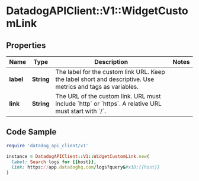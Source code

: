 # DatadogAPIClient::V1::WidgetCustomLink

## Properties

| Name | Type | Description | Notes |
| ---- | ---- | ----------- | ----- |
| **label** | **String** | The label for the custom link URL. Keep the label short and descriptive. Use metrics and tags as variables. |  |
| **link** | **String** | The URL of the custom link. URL must include &#x60;http&#x60; or &#x60;https&#x60;. A relative URL must start with &#x60;/&#x60;. |  |

## Code Sample

```ruby
require 'datadog_api_client/v1'

instance = DatadogAPIClient::V1::WidgetCustomLink.new(
  label: Search logs for {{host}},
  link: https://app.datadoghq.com/logs?query&#x3D;{{host}}
)
```

